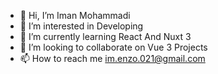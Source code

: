 - 👋 Hi, I’m Iman Mohammadi
- 👀 I’m interested in Developing
- 🌱 I’m currently learning React And Nuxt 3
- 💞️ I’m looking to collaborate on Vue 3 Projects
- 📫 How to reach me im.enzo.021@gmail.com

<!---
iEnzO233/iEnzO233 is a ✨ special ✨ repository because its `README.md` (this file) appears on your GitHub profile.
You can click the Preview link to take a look at your changes.
--->

